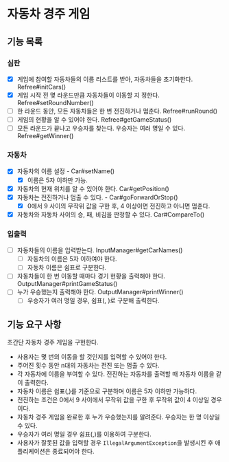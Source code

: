 # 자동차 경주 게임

## 기능 목록

### 심판
- [X] 게임에 참여할 자동차들의 이름 리스트를 받아, 자동차들을 초기화한다. Refree#initCars()
- [X] 게임 시작 전 몇 라운드만큼 자동차들이 이동할 지 정한다. Refree#setRoundNumber()
- [ ] 한 라운드 동안, 모든 자동차들은 한 번 전진하거나 멈춘다. Refree#runRound()
- [ ] 게임의 현황을 알 수 있어야 한다. Refree#getGameStatus()
- [ ] 모든 라운드가 끝나고 우승자를 찾는다. 우승자는 여러 명일 수 있다. Refree#getWinner()
 
### 자동차
- [X] 자동차의 이름 설정 - Car#setName()
  - [X] 이름은 5자 이하만 가능.
- [X] 자동차의 현재 위치를 알 수 있어야 한다. Car#getPosition()
- [X] 자동차는 전진하거나 멈출 수 있다. - Car#goForwardOrStop()
  - [X] 0에서 9 사이의 무작위 값을 구한 후, 4 이상이면 전진하고 아니면 멈춘다.
- [X] 자동차와 자동차 사이의 승, 패, 비김을 판정할 수 있다. Car#CompareTo()

### 입출력

- [ ] 자동차들의 이름을 입력받는다. InputManager#getCarNames()
  - [ ] 자동차의 이름은 5자 이하여야 한다. 
  - [ ] 자동차 이름은 쉼표로 구분한다.
- [ ] 자동차들이 한 번 이동할 때마다 경기 현황을 출력해야 한다. OutputManager#printGameStatus()
- [ ] 누가 우승했는지 출력해야 한다. OutputManager#printWinner()
  - [ ] 우승자가 여러 명일 경우, 쉼표(, )로 구분해 출력한다.

## 기능 요구 사항

초간단 자동차 경주 게임을 구현한다.

- 사용자는 몇 번의 이동을 할 것인지를 입력할 수 있어야 한다.
- 주어진 횟수 동안 n대의 자동차는 전진 또는 멈출 수 있다.
- 각 자동차에 이름을 부여할 수 있다. 전진하는 자동차를 출력할 때 자동차 이름을 같이 출력한다.
- 자동차 이름은 쉼표(,)를 기준으로 구분하며 이름은 5자 이하만 가능하다.
- 전진하는 조건은 0에서 9 사이에서 무작위 값을 구한 후 무작위 값이 4 이상일 경우이다.
- 자동차 경주 게임을 완료한 후 누가 우승했는지를 알려준다. 우승자는 한 명 이상일 수 있다.
- 우승자가 여러 명일 경우 쉼표(,)를 이용하여 구분한다.
- 사용자가 잘못된 값을 입력할 경우 `IllegalArgumentException`을 발생시킨 후 애플리케이션은 종료되어야 한다.
